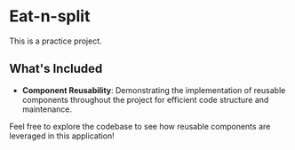 # Eat-n-split

This is a practice project.

## What's Included

- **Component Reusability**: Demonstrating the implementation of reusable components throughout the project for efficient code structure and maintenance.

Feel free to explore the codebase to see how reusable components are leveraged in this application!

